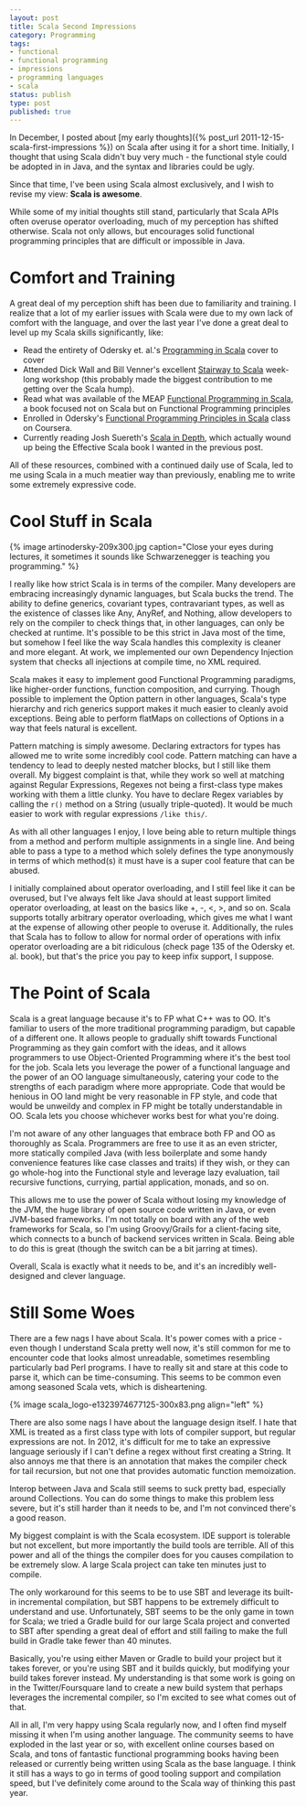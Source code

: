 ```yaml
---
layout: post
title: Scala Second Impressions
category: Programming
tags:
- functional
- functional programming
- impressions
- programming languages
- scala
status: publish
type: post
published: true
---
```

In December, I posted about [my early thoughts]({% post_url 2011-12-15-scala-first-impressions %}) on Scala after using it for a short time.  Initially, I thought that using Scala didn't buy very much - the functional style could be adopted in in Java, and the syntax and libraries could be ugly.

Since that time, I've been using Scala almost exclusively, and I wish to revise my view: **Scala is awesome**.

While some of my initial thoughts still stand, particularly that Scala APIs often overuse operator overloading, much of my perception has shifted otherwise.  Scala not only allows, but encourages solid functional programming principles that are difficult or impossible in Java.

# Comfort and Training

A great deal of my perception shift has been due to familiarity and training.  I realize that a lot of my earlier issues with Scala were due to my own lack of comfort with the language, and over the last year I've done a great deal to level up my Scala skills significantly, like:

 * Read the entirety of Odersky et. al.'s [Programming in Scala](http://www.artima.com/shop/programming_in_scala_2ed") cover to cover
 * Attended Dick Wall and Bill Venner's excellent [Stairway to Scala](http://www.artima.com/shop/stairway_to_scala") week-long workshop (this probably made the biggest contribution to me getting over the Scala hump).
 * Read what was available of the MEAP [Functional Programming in Scala](http://www.manning.com/bjarnason/"), a book focused not on Scala but on Functional Programming principles
 * Enrolled in Odersky's [Functional Programming Principles in Scala](https://www.coursera.org/course/progfun") class on Coursera.
 * Currently reading Josh Suereth's [Scala in Depth](http://www.manning.com/suereth/"), which actually wound up being the Effective Scala book I wanted in the previous post.

All of these resources, combined with a continued daily use of Scala, led to me using Scala in a much meatier way than previously, enabling me to write some extremely expressive code.

# Cool Stuff in Scala

{% image artinodersky-209x300.jpg caption="Close your eyes during lectures, it sometimes it sounds like Schwarzenegger is teaching you programming." %}

I really like how strict Scala is in terms of the compiler.  Many developers are embracing increasingly dynamic languages, but Scala bucks the trend.  The ability to define generics, covariant types, contravariant types, as well as the existence of classes like Any, AnyRef, and Nothing, allow developers to rely on the compiler to check things that, in other languages, can only be checked at runtime.  It's possible to be this strict in Java most of the time, but somehow I feel like the way Scala handles this complexity is cleaner and more elegant.  At work, we implemented our own Dependency Injection system that checks all injections at compile time, no XML required.

Scala makes it easy to implement good Functional Programming paradigms, like higher-order functions, function composition, and currying.  Though possible to implement the Option pattern in other languages, Scala's type hierarchy and rich generics support makes it much easier to cleanly avoid exceptions.  Being able to perform flatMaps on collections of Options in a way that feels natural is excellent.

Pattern matching is simply awesome.  Declaring extractors for types has allowed me to write some incredibly cool code.  Pattern matching can have a tendency to lead to deeply nested matcher blocks, but I still like them overall.  My biggest complaint is that, while they work so well at matching against Regular Expressions, Regexes not being a first-class type makes working with them a little clunky.  You have to declare Regex variables by calling the `r()` method on a String (usually triple-quoted).  It would be much easier to work with regular expressions `/like this/`.

As with all other languages I enjoy, I love being able to return multiple things from a method and perform multiple assignments in a single line.  And being able to pass a type to a method which solely defines the type anonymously in terms of which method(s) it must have is a super cool feature that can be abused.

I initially complained about operator overloading, and I still feel like it can be overused, but I've always felt like Java should at least support limited operator overloading, at least on the basics like +, -, <, >, and so on.  Scala supports totally arbitrary operator overloading, which gives me what I want at the expense of allowing other people to overuse it.  Additionally, the rules that Scala has to follow to allow for normal order of operations with infix operator overloading are a bit ridiculous (check page 135 of the Odersky et. al. book), but that's the price you pay to keep infix support, I suppose.

# The Point of Scala

Scala is a great language because it's to FP what C++ was to OO.  It's familiar to users of the more traditional programming paradigm, but capable of a different one.  It allows people to gradually shift towards Functional Programming as they gain comfort with the ideas, and it allows programmers to use Object-Oriented Programming where it's the best tool for the job.  Scala lets you leverage the power of a functional language and the power of an OO language simultaneously, catering your code to the strengths of each paradigm where more appropriate.  Code that would be henious in OO land might be very reasonable in FP style, and code that would be unweildy and complex in FP might be totally understandable in OO.  Scala lets you choose whichever works best for what you're doing.

I'm not aware of any other languages that embrace both FP and OO as thoroughly as Scala.  Programmers are free to use it as an even stricter, more statically compiled Java (with less boilerplate and some handy convenience features like case classes and traits) if they wish, or they can go whole-hog into the Functional style and leverage lazy evaluation, tail recursive functions, currying, partial application, monads, and so on.

This allows me to use the power of Scala without losing my knowledge of the JVM, the huge library of open source code written in Java, or even JVM-based frameworks.  I'm not totally on board with any of the web frameworks for Scala, so I'm using Groovy/Grails for a client-facing site, which connects to a bunch of backend services written in Scala.  Being able to do this is great (though the switch can be a bit jarring at times).

Overall, Scala is exactly what it needs to be, and it's an incredibly well-designed and clever language.

# Still Some Woes

There are a few nags I have about Scala.  It's power comes with a price - even though I understand Scala pretty well now, it's still common for me to encounter code that looks almost unreadable, sometimes resembling particularly bad Perl programs.  I have to really sit and stare at this code to parse it, which can be time-consuming.  This seems to be common even among seasoned Scala vets, which is disheartening.

{% image scala_logo-e1323974677125-300x83.png align="left" %}

There are also some nags I have about the language design itself.  I hate that XML is treated as a first class type with lots of compiler support, but regular expressions are not.  In 2012, it's difficult for me to take an expressive language seriously if I can't define a regex without first creating a String.  It also annoys me that there is an annotation that makes the compiler check for tail recursion, but not one that provides automatic function memoization.

Interop between Java and Scala still seems to suck pretty bad, especially around Collections.  You can do some things to make this problem less severe, but it's still harder than it needs to be, and I'm not convinced there's a good reason.

My biggest complaint is with the Scala ecosystem.  IDE support is tolerable but not excellent, but more importantly the build tools are terrible.  All of this power and all of the things the compiler does for you causes compilation to be extremely slow.  A large Scala project can take ten minutes just to compile.  

The only workaround for this seems to be to use SBT and leverage its built-in incremental compilation, but SBT happens to be extremely difficult to understand and use.  Unfortunately, SBT seems to be the only game in town for Scala; we tried a Gradle build for our large Scala project and converted to SBT after spending a great deal of effort and still failing to make the full build in Gradle take fewer than 40 minutes.  

Basically, you're using either Maven or Gradle to build your project but it takes forever, or you're using SBT and it builds quickly, but modifying your build takes forever instead.  My understanding is that some work is going on in the Twitter/Foursquare land to create a new build system that perhaps leverages the incremental compiler, so I'm excited to see what comes out of that.

All in all, I'm very happy using Scala regularly now, and I often find myself missing it when I'm using another language.  The community seems to have exploded in the last year or so, with excellent online courses based on Scala, and tons of fantastic functional programming books having been released or currently being written using Scala as the base language.  I think it still has a ways to go in terms of good tooling support and compilation speed, but I've definitely come around to the Scala way of thinking this past year.

